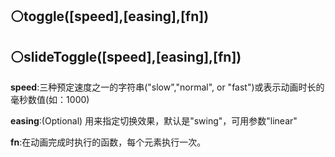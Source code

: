 ## ⚪toggle([speed],[easing],[fn])

## ⚪slideToggle([speed],[easing],[fn])

**speed**:三种预定速度之一的字符串("slow","normal", or "fast")或表示动画时长的毫秒数值(如：1000)

**easing**:(Optional) 用来指定切换效果，默认是"swing"，可用参数"linear"

**fn**:在动画完成时执行的函数，每个元素执行一次。